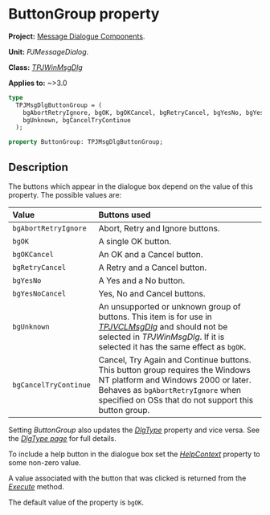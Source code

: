 # ButtonGroup property

**Project:** [Message Dialogue Components](../API.md).

**Unit:** _PJMessageDialog_.

**Class:** _[TPJWinMsgDlg](./TPJWinMsgDlg.md)_

**Applies to:** ~>3.0

```pascal
type
  TPJMsgDlgButtonGroup = (
    bgAbortRetryIgnore, bgOK, bgOKCancel, bgRetryCancel, bgYesNo, bgYesNoCancel,
    bgUnknown, bgCancelTryContinue
  );

property ButtonGroup: TPJMsgDlgButtonGroup;
```

## Description

The buttons which appear in the dialogue box depend on the value of this property. The possible values are:

| Value | Buttons used |
|:------|:-------------|
| `bgAbortRetryIgnore` | Abort, Retry and Ignore buttons. |
| `bgOK` | A single OK button. |
| `bgOKCancel` | An OK and a Cancel button. |
| `bgRetryCancel` | A Retry and a Cancel button. |
| `bgYesNo` | A Yes and a No button. |
| `bgYesNoCancel` | Yes, No and Cancel buttons. |
| `bgUnknown` | An unsupported or unknown group of buttons. This item is for use in _[TPJVCLMsgDlg](./TPJVCLMsgDlg.md)_ and should not be selected in _TPJWinMsgDlg_. If it is selected it has the same effect as `bgOK`. |
| `bgCancelTryContinue` | Cancel, Try Again and Continue buttons. This button group requires the Windows NT platform and Windows 2000 or later. Behaves as `bgAbortRetryIgnore` when specified on OSs that do not support this button group. |

Setting _ButtonGroup_ also updates the _[DlgType](./TPJWinMsgDlg-DlgType.md)_ property and vice versa. See the _[DlgType page](./TPJWinMsgDlg-DlgType.md)_ for full details.

To include a help button in the dialogue box set the _[HelpContext](./TPJWinMsgDlg-HelpContext.md)_ property to some non-zero value.

A value associated with the button that was clicked is returned from the _[Execute](./TPJWinMsgDlg-Execute.md)_ method.

The default value of the property is `bgOK`.
